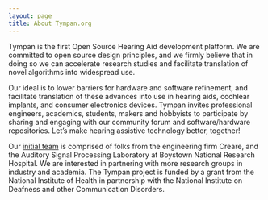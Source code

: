 ```yaml
---
layout: page
title: About Tympan.org
---
```


Tympan is the first Open Source Hearing Aid development platform. We are
committed to open source design principles, and we firmly believe that in doing
so we can accelerate research studies and facilitate translation of novel
algorithms into widespread use.

Our ideal is to lower barriers for hardware and software refinement, and
facilitate translation of these advances into use in hearing aids, cochlear
implants, and consumer electronics devices. Tympan invites professional
engineers, academics, students, makers and hobbyists to participate by sharing
and engaging with our community forum and software/hardware repositories. Let’s
make hearing assistive technology better, together!

Our [initial team](/who) is comprised of folks from the engineering firm
Creare, and the Auditory Signal Processing Laboratory at Boystown National
Research Hospital.   We are interested in partnering with more research groups
in industry and academia.  The Tympan project is funded by a grant from the
National Institute of Health in partnership with the National Institute on
Deafness and other Communication Disorders. 

<!-- TODO: If you or your group would like to be a part of the next
generation of hearing aids, reach out to us via contact@tympan.org. -->



